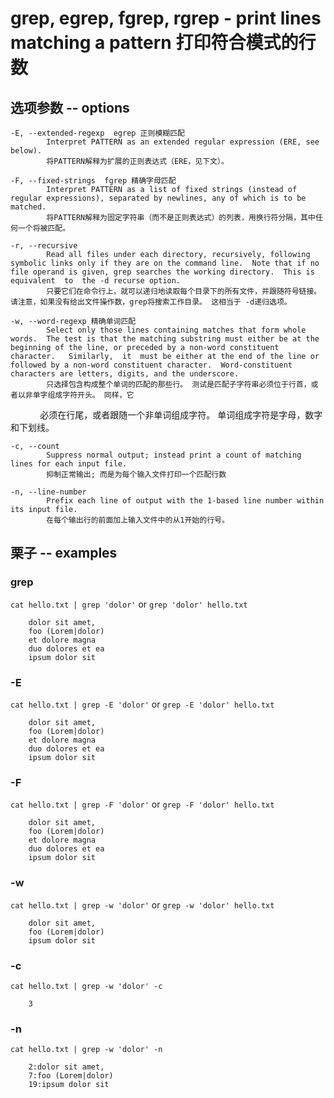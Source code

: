 # grep, egrep, fgrep, rgrep - print lines matching a pattern 打印符合模式的行数

## 选项参数 -- options

    -E, --extended-regexp  egrep 正则模糊匹配
            Interpret PATTERN as an extended regular expression (ERE, see below).
            将PATTERN解释为扩展的正则表达式（ERE，见下文）。

    -F, --fixed-strings  fgrep 精确字母匹配
            Interpret PATTERN as a list of fixed strings (instead of regular expressions), separated by newlines, any of which is to be matched.
            将PATTERN解释为固定字符串（而不是正则表达式）的列表，用换行符分隔，其中任何一个将被匹配。

    -r, --recursive
            Read all files under each directory, recursively, following symbolic links only if they are on the command line.  Note that if no file operand is given, grep searches the working directory.  This is equivalent  to  the -d recurse option.
            只要它们在命令行上，就可以递归地读取每个目录下的所有文件，并跟随符号链接。 请注意，如果没有给出文件操作数，grep将搜索工作目录。 这相当于 -d递归选项。

    -w, --word-regexp 精确单词匹配
            Select only those lines containing matches that form whole words.  The test is that the matching substring must either be at the beginning of the line, or preceded by a non-word constituent  character.   Similarly,  it  must be either at the end of the line or followed by a non-word constituent character.  Word-constituent characters are letters, digits, and the underscore.
            只选择包含构成整个单词的匹配的那些行。 测试是匹配子字符串必须位于行首，或者以非单字组成字符开头。 同样，它
            必须在行尾，或者跟随一个非单词组成字符。 单词组成字符是字母，数字和下划线。

    -c, --count
            Suppress normal output; instead print a count of matching lines for each input file. 
            抑制正常输出; 而是为每个输入文件打印一个匹配行数

    -n, --line-number
            Prefix each line of output with the 1-based line number within its input file.
            在每个输出行的前面加上输入文件中的从1开始的行号。

## 栗子 -- examples

### grep

`cat hello.txt | grep 'dolor'`
or
`grep 'dolor' hello.txt`

        dolor sit amet,
        foo (Lorem|dolor)
        et dolore magna
        duo dolores et ea
        ipsum dolor sit

### -E

`cat hello.txt | grep -E 'dolor'`
or
`grep -E 'dolor' hello.txt`

        dolor sit amet,
        foo (Lorem|dolor)
        et dolore magna
        duo dolores et ea
        ipsum dolor sit

### -F

`cat hello.txt | grep -F 'dolor'`
or
`grep -F 'dolor' hello.txt`

        dolor sit amet,
        foo (Lorem|dolor)
        et dolore magna
        duo dolores et ea
        ipsum dolor sit

### -w

`cat hello.txt | grep -w 'dolor'`
or
`grep -w 'dolor' hello.txt`

        dolor sit amet,
        foo (Lorem|dolor)
        ipsum dolor sit

### -c

`cat hello.txt | grep -w 'dolor' -c`

        3

### -n

`cat hello.txt | grep -w 'dolor' -n`

        2:dolor sit amet,
        7:foo (Lorem|dolor)
        19:ipsum dolor sit

